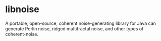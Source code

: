 # libnoise
A portable, open-source, coherent noise-generating library for Java can generate Perlin noise, ridged multifractal noise, and other types of coherent-noise.


